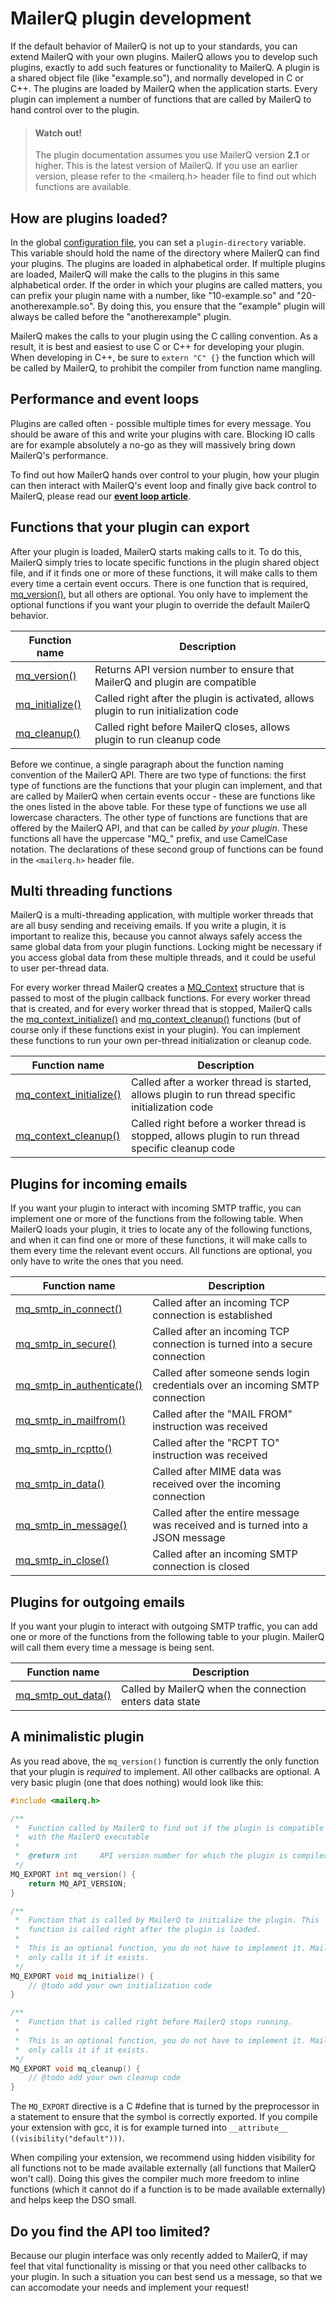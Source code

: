 # MailerQ plugin development

If the default behavior of MailerQ is not up to your standards, you can extend MailerQ with your own plugins. MailerQ allows you to develop such plugins, exactly to add such features or functionality to MailerQ. A plugin is a shared object file (like "example.so"), and normally developed in C or C++. The plugins are loaded by MailerQ when the application starts. Every plugin can implement a number of functions that are called by MailerQ to hand control over to the plugin.

> #### Watch out!
> The plugin documentation assumes you use MailerQ version **2.1** or higher. This is the latest version of MailerQ. If you use an earlier version, please refer to the <mailerq.h> header file to find out which functions are available.

## How are plugins loaded?

In the global [configuration file](configuration#Plugins), you can set a `plugin-directory` variable. This variable should hold the name of the directory where MailerQ can find your plugins. The plugins are loaded in alphabetical order. If multiple plugins are loaded, MailerQ will make the calls to the plugins in this same alphabetical order. If the order in which your plugins are called matters, you can prefix your plugin name with a number, like "10-example.so" and "20-anotherexample.so". By doing this, you ensure that the "example" plugin will always be called before the "anotherexample" plugin.

MailerQ makes the calls to your plugin using the C calling convention. As a result, it is best and easiest to use C or C++ for developing your plugin. When developing in C++, be sure to `extern "C" {}` the function which will be called by MailerQ, to prohibit the compiler from function name mangling.

## Performance and event loops

Plugins are called often - possible multiple times for every message. You should be aware of this and write your plugins with care. Blocking IO calls are for example absolutely a no-go as they will massively bring down MailerQ's performance.

To find out how MailerQ hands over control to your plugin, how your plugin can then interact with MailerQ's event loop and finally give back control to MailerQ, please read our **[event loop article](eventloop)**.

## Functions that your plugin can export

After your plugin is loaded, MailerQ starts making calls to it. To do this, MailerQ simply tries to locate specific functions in the plugin shared object file, and if it finds one or more of these functions, it will make calls to them every time a certain event occurs. There is one function that is required, [mq_version()](mq_version), but all others are optional. You only have to implement the optional functions if you want your plugin to override the default MailerQ behavior.

| Function name                                   | Description                                                                          |
|-------------------------------------------------|--------------------------------------------------------------------------------------|
| [mq_version()](mq_version)       | Returns API version number to ensure that MailerQ and plugin are compatible          |
| [mq_initialize()](mq_initialize) | Called right after the plugin is activated, allows plugin to run initialization code |
| [mq_cleanup()](mq_cleanup)       | Called right before MailerQ closes, allows plugin to run cleanup code                |


Before we continue, a single paragraph about the function naming convention of the MailerQ API. There are two type of functions: the first type of functions are the functions that your plugin can implement, and that are called by MailerQ when certain events occur - these are functions like the ones listed in the above table. For these type of functions we use all lowercase characters. The other type of functions are functions that are offered by the MailerQ API, and that can be called _by your plugin_. These functions all have the uppercase "MQ_" prefix, and use CamelCase notation. The declarations of these second group of functions can be found in the `<mailerq.h>` header file.

## Multi threading functions

MailerQ is a multi-threading application, with multiple worker threads that are all busy sending and receiving emails. If you write a plugin, it is important to realize this, because you cannot always safely access the same global data from your plugin functions. Locking might be necessary if you access global data from these multiple threads, and it could be useful to user per-thread data.

For every worker thread MailerQ creates a [MQ_Context](mq_context) structure that is passed to most of the plugin callback functions. For every worker thread that is created, and for every worker thread that is stopped, MailerQ calls the [mq_context_initialize()](mq_context_initialize) and [mq_context_cleanup()](mq_context_cleanup) functions (but of course only if these functions exist in your plugin). You can implement these functions to run your own per-thread initialization or cleanup code.

| Function name                                                   | Description                                                                                       |
|-----------------------------------------------------------------|---------------------------------------------------------------------------------------------------|
| [mq_context_initialize()](mq_context_initialize) | Called after a worker thread is started, allows plugin to run thread specific initialization code |
| [mq_context_cleanup()](mq_context_cleanup)       | Called right before a worker thread is stopped, allows plugin to run thread specific cleanup code |



## Plugins for incoming emails

If you want your plugin to interact with incoming SMTP traffic, you can implement one or more of the functions from the following table. When MailerQ loads your plugin, it tries to locate any of the following functions, and when it can find one or more of these functions, it will make calls to them every time the relevant event occurs. All functions are optional, you only have to write the ones that you need.

| Function name                                                       | Description                                                                    |
|---------------------------------------------------------------------|--------------------------------------------------------------------------------|
| [mq_smtp_in_connect()](mq_smtp_in_connect)           | Called after an incoming TCP connection is established                         |
| [mq_smtp_in_secure()](mq_smtp_in_secure)             | Called after an incoming TCP connection is turned into a secure connection     |
| [mq_smtp_in_authenticate()](mq_smtp_in_authenticate) | Called after someone sends login credentials over an incoming SMTP connection  |
| [mq_smtp_in_mailfrom()](mq_smtp_in_mailfrom)         | Called after the "MAIL FROM" instruction was received                          |
| [mq_smtp_in_rcptto()](mq_smtp_in_rcptto)             | Called after the "RCPT TO" instruction was received                            |
| [mq_smtp_in_data()](mq_smtp_in_data)                 | Called after MIME data was received over the incoming connection               |
| [mq_smtp_in_message()](mq_smtp_in_message)           | Called after the entire message was received and is turned into a JSON message |
| [mq_smtp_in_close()](mq_smtp_in_close)               | Called after an incoming SMTP connection is closed                             |

## Plugins for outgoing emails

If you want your plugin to interact with outgoing SMTP traffic, you can add one or more of the functions from the following table to your plugin. MailerQ will call them every time a message is being sent.

| Function name                                         | Description                                             |
|-------------------------------------------------------|---------------------------------------------------------|
| [mq_smtp_out_data()](mq_smtp_out_data) | Called by MailerQ when the connection enters data state |


## A minimalistic plugin

As you read above, the `mq_version()` function is currently the only function that your plugin is _required_ to implement. All other callbacks are optional. A very basic plugin (one that does nothing) would look like this:

```cpp
#include <mailerq.h>

/**
 *  Function called by MailerQ to find out if the plugin is compatible
 *  with the MailerQ executable
 *
 *  @return int     API version number for which the plugin is compiled
 */
MQ_EXPORT int mq_version() {
    return MQ_API_VERSION;
}

/**
 *  Function that is called by MailerQ to initialize the plugin. This
 *  function is called right after the plugin is loaded.
 *
 *  This is an optional function, you do not have to implement it. MailerQ
 *  only calls it if it exists.
 */
MQ_EXPORT void mq_initialize() {
    // @todo add your own initialization code
}

/**
 *  Function that is called right before MailerQ stops running.
 *
 *  This is an optional function, you do not have to implement it. MailerQ
 *  only calls it if it exists.
 */
MQ_EXPORT void mq_cleanup() {
    // @todo add your own cleanup code
}
```

The `MQ_EXPORT` directive is a C #define that is turned by the preprocessor in a statement to ensure that the symbol is correctly exported. If you compile your extension with gcc, it is for example turned into `__attribute__ ((visibility("default")))`.

When compiling your extension, we recommend using hidden visibility for all functions not to be made available externally (all functions that MailerQ won't call). Doing this gives the compiler much more freedom to inline functions (which it cannot do if a function is to be made available externally) and helps keep the DSO small.

## Do you find the API too limited?

Because our plugin interface was only recently added to MailerQ, if may feel that vital functionality is missing or that you need other callbacks to your plugin. In such a situation you can best send us a message, so that we can accomodate your needs and implement your request!
